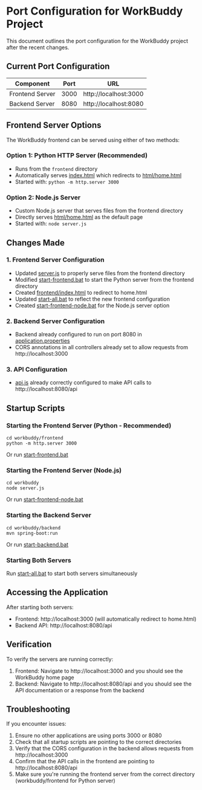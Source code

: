 # Port Configuration for WorkBuddy Project

This document outlines the port configuration for the WorkBuddy project after the recent changes.

## Current Port Configuration

| Component | Port | URL |
|-----------|------|-----|
| Frontend Server | 3000 | http://localhost:3000 |
| Backend Server | 8080 | http://localhost:8080 |

## Frontend Server Options

The WorkBuddy frontend can be served using either of two methods:

### Option 1: Python HTTP Server (Recommended)
- Runs from the `frontend` directory
- Automatically serves [index.html](file://d:\Assignments\SIH3\workbuddy\frontend\index.html) which redirects to [html/home.html](file://d:\Assignments\SIH3\workbuddy\frontend\html\home.html)
- Started with: `python -m http.server 3000`

### Option 2: Node.js Server
- Custom Node.js server that serves files from the frontend directory
- Directly serves [html/home.html](file://d:\Assignments\SIH3\workbuddy\frontend\html\home.html) as the default page
- Started with: `node server.js`

## Changes Made

### 1. Frontend Server Configuration
- Updated [server.js](file://d:\Assignments\SIH3\workbuddy\server.js) to properly serve files from the frontend directory
- Modified [start-frontend.bat](file://d:\Assignments\SIH3\workbuddy\start-frontend.bat) to start the Python server from the frontend directory
- Created [frontend/index.html](file://d:\Assignments\SIH3\workbuddy\frontend\index.html) to redirect to home.html
- Updated [start-all.bat](file://d:\Assignments\SIH3\workbuddy\start-all.bat) to reflect the new frontend configuration
- Created [start-frontend-node.bat](file://d:\Assignments\SIH3\workbuddy\start-frontend-node.bat) for the Node.js server option

### 2. Backend Server Configuration
- Backend already configured to run on port 8080 in [application.properties](file://d:\Assignments\SIH3\workbuddy\backend\src\resources\application.properties)
- CORS annotations in all controllers already set to allow requests from http://localhost:3000

### 3. API Configuration
- [api.js](file://d:\Assignments\SIH3\workbuddy\frontend\js\api.js) already correctly configured to make API calls to http://localhost:8080/api

## Startup Scripts

### Starting the Frontend Server (Python - Recommended)
```
cd workbuddy/frontend
python -m http.server 3000
```

Or run [start-frontend.bat](file://d:\Assignments\SIH3\workbuddy\start-frontend.bat)

### Starting the Frontend Server (Node.js)
```
cd workbuddy
node server.js
```

Or run [start-frontend-node.bat](file://d:\Assignments\SIH3\workbuddy\start-frontend-node.bat)

### Starting the Backend Server
```
cd workbuddy/backend
mvn spring-boot:run
```

Or run [start-backend.bat](file://d:\Assignments\SIH3\workbuddy\start-backend.bat)

### Starting Both Servers
Run [start-all.bat](file://d:\Assignments\SIH3\workbuddy\start-all.bat) to start both servers simultaneously

## Accessing the Application

After starting both servers:
- Frontend: http://localhost:3000 (will automatically redirect to home.html)
- Backend API: http://localhost:8080/api

## Verification

To verify the servers are running correctly:
1. Frontend: Navigate to http://localhost:3000 and you should see the WorkBuddy home page
2. Backend: Navigate to http://localhost:8080/api and you should see the API documentation or a response from the backend

## Troubleshooting

If you encounter issues:
1. Ensure no other applications are using ports 3000 or 8080
2. Check that all startup scripts are pointing to the correct directories
3. Verify that the CORS configuration in the backend allows requests from http://localhost:3000
4. Confirm that the API calls in the frontend are pointing to http://localhost:8080/api
5. Make sure you're running the frontend server from the correct directory (workbuddy/frontend for Python server)